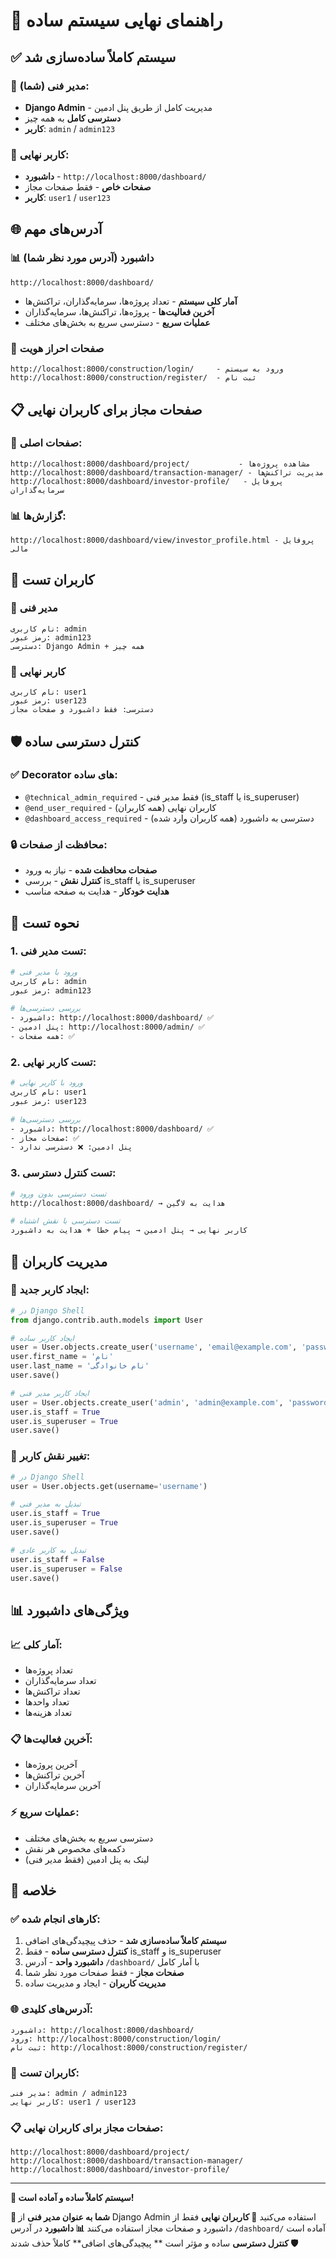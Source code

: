 # 🎯 راهنمای نهایی سیستم ساده

## ✅ سیستم کاملاً ساده‌سازی شد

### 🔧 **مدیر فنی (شما):**
- **Django Admin** - مدیریت کامل از طریق پنل ادمین
- **دسترسی کامل** به همه چیز
- **کاربر**: `admin` / `admin123`

### 👤 **کاربر نهایی:**
- **داشبورد** - `http://localhost:8000/dashboard/`
- **صفحات خاص** - فقط صفحات مجاز
- **کاربر**: `user1` / `user123`

## 🌐 آدرس‌های مهم

### 📊 **داشبورد** (آدرس مورد نظر شما)
```
http://localhost:8000/dashboard/
```
- **آمار کلی سیستم** - تعداد پروژه‌ها، سرمایه‌گذاران، تراکنش‌ها
- **آخرین فعالیت‌ها** - پروژه‌ها، تراکنش‌ها، سرمایه‌گذاران
- **عملیات سریع** - دسترسی سریع به بخش‌های مختلف

### 🔐 **صفحات احراز هویت**
```
http://localhost:8000/construction/login/     - ورود به سیستم
http://localhost:8000/construction/register/  - ثبت نام
```

## 📋 صفحات مجاز برای کاربران نهایی

### 🎯 **صفحات اصلی:**
```
http://localhost:8000/dashboard/project/           - مشاهده پروژه‌ها
http://localhost:8000/dashboard/transaction-manager/ - مدیریت تراکنش‌ها
http://localhost:8000/dashboard/investor-profile/   - پروفایل سرمایه‌گذاران
```

### 📊 **گزارش‌ها:**
```
http://localhost:8000/dashboard/view/investor_profile.html - پروفایل مالی
```

## 👥 کاربران تست

### 🔧 **مدیر فنی**
```
نام کاربری: admin
رمز عبور: admin123
دسترسی: Django Admin + همه چیز
```

### 👤 **کاربر نهایی**
```
نام کاربری: user1
رمز عبور: user123
دسترسی: فقط داشبورد و صفحات مجاز
```

## 🛡️ کنترل دسترسی ساده

### ✅ **Decorator های ساده:**
- `@technical_admin_required` - فقط مدیر فنی (is_staff یا is_superuser)
- `@end_user_required` - کاربران نهایی (همه کاربران)
- `@dashboard_access_required` - دسترسی به داشبورد (همه کاربران وارد شده)

### 🔒 **محافظت از صفحات:**
- **صفحات محافظت شده** - نیاز به ورود
- **کنترل نقش** - بررسی is_staff یا is_superuser
- **هدایت خودکار** - هدایت به صفحه مناسب

## 🧪 نحوه تست

### 1. **تست مدیر فنی:**
```bash
# ورود با مدیر فنی
نام کاربری: admin
رمز عبور: admin123

# بررسی دسترسی‌ها
- داشبورد: http://localhost:8000/dashboard/ ✅
- پنل ادمین: http://localhost:8000/admin/ ✅
- همه صفحات: ✅
```

### 2. **تست کاربر نهایی:**
```bash
# ورود با کاربر نهایی
نام کاربری: user1
رمز عبور: user123

# بررسی دسترسی‌ها
- داشبورد: http://localhost:8000/dashboard/ ✅
- صفحات مجاز: ✅
- پنل ادمین: ❌ دسترسی ندارد
```

### 3. **تست کنترل دسترسی:**
```bash
# تست دسترسی بدون ورود
http://localhost:8000/dashboard/ → هدایت به لاگین

# تست دسترسی با نقش اشتباه
کاربر نهایی → پنل ادمین → پیام خطا + هدایت به داشبورد
```

## 🔧 مدیریت کاربران

### 📝 **ایجاد کاربر جدید:**
```python
# در Django Shell
from django.contrib.auth.models import User

# ایجاد کاربر ساده
user = User.objects.create_user('username', 'email@example.com', 'password')
user.first_name = 'نام'
user.last_name = 'نام خانوادگی'
user.save()

# ایجاد کاربر مدیر فنی
user = User.objects.create_user('admin', 'admin@example.com', 'password')
user.is_staff = True
user.is_superuser = True
user.save()
```

### 🔄 **تغییر نقش کاربر:**
```python
# در Django Shell
user = User.objects.get(username='username')

# تبدیل به مدیر فنی
user.is_staff = True
user.is_superuser = True
user.save()

# تبدیل به کاربر عادی
user.is_staff = False
user.is_superuser = False
user.save()
```

## 📊 ویژگی‌های داشبورد

### 📈 **آمار کلی:**
- تعداد پروژه‌ها
- تعداد سرمایه‌گذاران
- تعداد تراکنش‌ها
- تعداد واحدها
- تعداد هزینه‌ها

### 📋 **آخرین فعالیت‌ها:**
- آخرین پروژه‌ها
- آخرین تراکنش‌ها
- آخرین سرمایه‌گذاران

### ⚡ **عملیات سریع:**
- دسترسی سریع به بخش‌های مختلف
- دکمه‌های مخصوص هر نقش
- لینک به پنل ادمین (فقط مدیر فنی)

## 🎯 خلاصه

### ✅ **کارهای انجام شده:**
1. **سیستم کاملاً ساده‌سازی شد** - حذف پیچیدگی‌های اضافی
2. **کنترل دسترسی ساده** - فقط is_staff و is_superuser
3. **داشبورد واحد** - آدرس `/dashboard/` با آمار کامل
4. **صفحات مجاز** - فقط صفحات مورد نظر شما
5. **مدیریت کاربران** - ایجاد و مدیریت ساده

### 🌐 **آدرس‌های کلیدی:**
```
داشبورد: http://localhost:8000/dashboard/
ورود: http://localhost:8000/construction/login/
ثبت نام: http://localhost:8000/construction/register/
```

### 👥 **کاربران تست:**
```
مدیر فنی: admin / admin123
کاربر نهایی: user1 / user123
```

### 📋 **صفحات مجاز برای کاربران نهایی:**
```
http://localhost:8000/dashboard/project/
http://localhost:8000/dashboard/transaction-manager/
http://localhost:8000/dashboard/investor-profile/
```

---

**🎉 سیستم کاملاً ساده و آماده است!**

**🔧 شما به عنوان مدیر فنی** از Django Admin استفاده می‌کنید
**👤 کاربران نهایی** فقط از داشبورد و صفحات مجاز استفاده می‌کنند
**📊 داشبورد** در آدرس `/dashboard/` آماده است
**🛡️ کنترل دسترسی** ساده و مؤثر است
** پیچیدگی‌های اضافی** کاملاً حذف شدند
